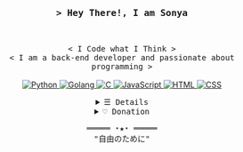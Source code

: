 <h3 align="center">
        <samp>&gt; Hey There!, I am <b>Sonya</b>
        </samp>
</h3>
<br>
<p align="center">
        <samp>
                < I Code what I Think >
                <br>
                < I am a back-end developer and passionate about programming >
                <br>
                <br>
        </samp>
        <a href="https://github.com/SonyaCore?tab=repositories" target="_blank"><img alt="Python"
        src="https://img.shields.io/badge/-Python-3776AB?style=flat-square&logo=Python&logoColor=white">
        </a>
        <a href="https://github.com/SonyaCore?tab=repositories" target="_blank"><img alt="Golang"
        src="https://img.shields.io/badge/-Go-4DABD4?style=flat-square&logo=goland&logoColor=white">
        <a href="https://github.com/SonyaCore?tab=repositories" target="_blank"><img alt="C"
        src="https://img.shields.io/badge/-C-9b3675?style=flat-square&logo=C%2B%2B&logoColor=white">
        </a>
        <a href="https://github.com/SonyaCore?tab=repositories" target="_blank"><img alt="JavaScript"
        src="https://img.shields.io/badge/-JavaScript-F7DF1E?style=flat-square&logo=JavaScript&logoColor=white">
        </a>
        <a href="https://github.com/SonyaCore?tab=repositories" target="_blank"><img alt="HTML"
                        src="https://img.shields.io/badge/-HTML-E34F26?style=flat-square&logo=HTML5&logoColor=white">
        </a>
        <a href="https://github.com/SonyaCore?tab=repositories" target="_blank"><img alt="CSS"
                        src="https://img.shields.io/badge/-CSS-1572B6?style=flat-square&logo=CSS3&logoColor=white">
        </a>
        </a>
</p>
<details align="center">
    <summary> <samp>&#9776; Details</samp></summary>
    <p align="center">
        <br>
        <img alt="Sonya Core GitHub Stats"
                src="https://github-readme-stats.vercel.app/api?username=SonyaCore&show_icons=true&theme=tokyonight&border_radius=20&card_width=500&count_private=true" />
        <br>
        <img alt="SonyaCore Most Used Languages"
                src="https://github-readme-stats.vercel.app/api/top-langs/?username=SonyaCore&layout=compact&show_icons=true&theme=tokyonight&border_radius=20&card_width=450&count_private=true" />
        <br>
        <br>
        <img alt="SonyaCore Counter Status"
                src="https://komarev.com/ghpvc/?username=SonyaCore&color=ff69b4" />
         <a href="https://github.com/SonyaCore?tab=followers" target="_blank"><img alt="Followers" src="https://img.shields.io/badge/--000000?style=flat-square&logo=RSS&logoColor=white"></a>

</details>

<details align="center">
    <summary> <samp>&#9825; Donation</samp></summary>
    <p>If my Projects helped you, you can also help me too ❤️</p>
<div>
        <img alt="TRON"
        src="https://img.shields.io/badge/TRX-Tron-ff69b4" target="_blank"> &nbsp;TTTo7aasobgqH5pKouCJfmPYn2KLed2RA3</a>
<br>
        <img alt="Bitcoin"
        src="https://img.shields.io/badge/BTC-Bitcoin-orange" target="_blank"> &nbsp;bc1qgdav05s04qx99mdveuvdt76jauttcwdq687pc8</a>
<br>
        <img alt="Ethereum"
        src="https://img.shields.io/badge/ETH-Ethereum-blue" target="_blank"> &nbsp;0xD17dF52790f5D6Bf0b29151c7ABC4FFC4056f937</a>
<br>
        <img alt="Tether"
        src="https://img.shields.io/badge/ERC20-Tether-purple" target="_blank"> &nbsp;0xD17dF52790f5D6Bf0b29151c7ABC4FFC4056f937</a>
</div>
</details>
<samp>
    <p align="center">
    ═════ ⋆★⋆ ═════
        <br>
        "自由のために"
    </p>
</samp>

[tron-button]: https://img.shields.io/badge/TRX-Tron-ff69b4
[tether-button]: https://img.shields.io/badge/ERC20-Tether-purple
[bitcoin-button]: https://img.shields.io/badge/BTC-Bitcoin-orange
[ethereum-button]: https://img.shields.io/badge/ETH-Ethereum-blue
